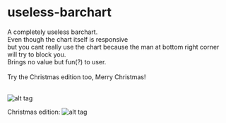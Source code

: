 # useless-barchart

A completely useless barchart. </br>
Even though the chart itself is responsive </br>
but you cant really use the chart because the man at bottom right corner will try to block you. </br>
Brings no value but fun(?) to user. </br>
</br>
Try the Christmas edition too, Merry Christmas!
</br>
</br>


![alt tag](https://raw.githubusercontent.com/wuzhong-zhu/useless-barchart/blob/master/UselessBarchart/screenshot.gif)

Christmas edition:
![alt tag](https://raw.githubusercontent.com/wuzhong-zhu/useless-barchart/blob/master/UselessBarchart/screenshot-Christmas.gif)
